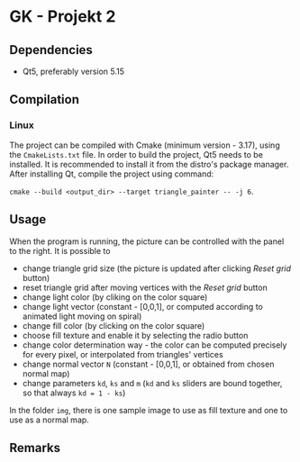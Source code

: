 # GK - Projekt 2

## Dependencies

* Qt5, preferably version 5.15

## Compilation

### Linux

The project can be compiled with Cmake (minimum version - 3.17), using the `CmakeLists.txt` file.
In order to build the project, Qt5 needs to be installed. It is recommended to install it from the distro's package manager.
After installing Qt, compile the project using command:

`cmake --build <output_dir> --target triangle_painter -- -j 6`.

## Usage

When the program is running, the picture can be controlled with the panel to the right.
It is possible to 
* change triangle grid size (the picture is updated after clicking _Reset grid_ button)
* reset triangle grid after moving vertices with the _Reset grid_ button
* change light color (by cliking on the color square) 
* change light vector (constant - [0,0,1], or computed according to animated light moving on spiral)
* change fill color (by clicking on the color square)
* choose fill texture and enable it by selecting the radio button
* change color determination way - the color can be computed precisely for every pixel, 
or interpolated from triangles' vertices
* change normal vector `N` (constant - [0,0,1], or obtained from chosen normal map)
* change parameters `kd`, `ks` and `m` (`kd` and `ks` sliders are bound together, so that always `kd = 1 - ks`)

In the folder `img`, there is one sample image to use as fill texture and one to use as a normal map.


## Remarks
